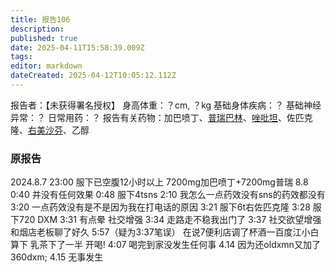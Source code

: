 ```yaml
---
title: 报告106
description: 
published: true
date: 2025-04-11T15:58:39.009Z
tags: 
editor: markdown
dateCreated: 2025-04-12T10:05:12.112Z
---
```


报告者：【未获得署名授权】
身高体重：？cm, ？kg
基础身体疾病：？
基础神经异常：？
日常用药：？
报告有关药物：加巴喷丁、[普瑞巴林](/PR80/)、[唑吡坦](/%E6%80%9D%E8%AF%BA%E6%80%9D/)、佐匹克隆、[右美沙芬](/DXM/)、乙醇

### 原报告
2024.8.7
23:00 服下已空腹12小时以上 7200mg加巴喷丁+7200mg普瑞
8.8 0:40 并没有任何效果
0:48 服下4tsns
2:10 我怎么一点药效没有sns的药效都没有
3:20 一点药效没有是不是因为我在打电话的原因
3:21 服下6t右佐匹克隆
3:28 服下720 DXM
3:31 有点晕 社交增强
3:34 走路走不稳我出门了
3:37 社交欲望增强和烟店老板聊了好久
5:57（疑为3:37笔误） 在说7便利店调了杯酒一百度江小白算下 乳茶下了一半 开喝!
4:07 喝完到家没发生任何事
4.14 因为还oldxmn又加了360dxm;
4.15 无事发生

